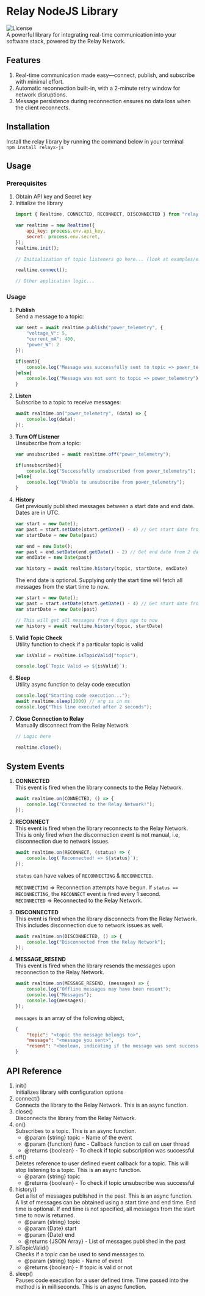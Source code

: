 # Relay NodeJS Library
![License](https://img.shields.io/badge/Apache_2.0-green?label=License)<br>
A powerful library for integrating real-time communication into your software stack, powered by the Relay Network.

## Features
1. Real-time communication made easy—connect, publish, and subscribe with minimal effort.
2. Automatic reconnection built-in, with a 2-minute retry window for network disruptions.
3. Message persistence during reconnection ensures no data loss when the client reconnects.

## Installation
Install the relay library by running the command below in your terminal<br>
`npm install relayx-js`

## Usage
### Prerequisites
1. Obtain API key and Secret key
2. Initialize the library
    ```javascript
    import { Realtime, CONNECTED, RECONNECT, DISCONNECTED } from "relayx-js"

    var realtime = new Realtime({
        api_key: process.env.api_key,
        secret: process.env.secret,
    });
    realtime.init();

    // Initialization of topic listeners go here... (look at examples/example_chat.js for full implementation)

    realtime.connect();

    // Other application logic...
    ```

### Usage
1. <b>Publish</b><br>
Send a message to a topic:<br>
    ```javascript
    var sent = await realtime.publish("power_telemetry", {
        "voltage_V": 5,
        "current_mA": 400,
        "power_W": 2 
    });

    if(sent){
        console.log("Message was successfully sent to topic => power_telemetry");
    }else{
        console.log("Message was not sent to topic => power_telemetry");
    }
    ```
2. <b>Listen</b><br>
Subscribe to a topic to receive messages:<br>
    ```javascript
    await realtime.on("power_telemetry", (data) => {
        console.log(data);
    });
    ```
3. <b>Turn Off Listener</b><br>
Unsubscribe from a topic:<br>
    ```javascript
    var unsubscribed = await realtime.off("power_telemetry");

    if(unsubscribed){
        console.log("Successfully unsubscribed from power_telemetry");
    }else{
        console.log("Unable to unsubscribe from power_telemetry");
    }
    ```
4. <b>History</b><br>
Get previously published messages between a start date and end date. Dates are in UTC.
    ```javascript
    var start = new Date();
    var past = start.setDate(start.getDate() - 4) // Get start date from 4 days ago
    var startDate = new Date(past)

    var end = new Date();
    var past = end.setDate(end.getDate() - 2) // Get end date from 2 days ago
    var endDate = new Date(past)

    var history = await realtime.history(topic, startDate, endDate)
    ```
    The end date is optional. Supplying only the start time will fetch all messages from the start time to now.
    ```javascript
    var start = new Date();
    var past = start.setDate(start.getDate() - 4) // Get start date from 4 days ago
    var startDate = new Date(past)

    // This will get all messages from 4 days ago to now
    var history = await realtime.history(topic, startDate)
    ```
5. <b>Valid Topic Check</b><br>
Utility function to check if a particular topic is valid
    ```javascript
    var isValid = realtime.isTopicValid("topic");

    console.log(`Topic Valid => ${isValid}`);
    ```
6. <b>Sleep</b><br>
Utility async function to delay code execution
    ```javascript
    console.log("Starting code execution...");
    await realtime.sleep(2000) // arg is in ms
    console.log("This line executed after 2 seconds");
    ```
7. <b>Close Connection to Relay</b><br>
Manually disconnect from the Relay Network
    ```javascript
    // Logic here

    realtime.close();
    ```

## System Events
1. <b>CONNECTED</b><br>
This event is fired when the library connects to the Relay Network.
    ```javascript
    await realtime.on(CONNECTED, () => {
        console.log("Connected to the Relay Network!");
    });
    ```

2. <b>RECONNECT</b><br>
This event is fired when the library reconnects to the Relay Network. This is only fired when the disconnection event is not manual, i.e, disconnection due to network issues.
    ```javascript
    await realtime.on(RECONNECT, (status) => {
        console.log(`Reconnected! => ${status}`);
    });
    ```
    `status` can have values of `RECONNECTING` & `RECONNECTED`.

    `RECONNECTING` => Reconnection attempts have begun. If `status == RECONNECTING`, the `RECONNECT` event is fired every 1 second.<br>
    `RECONNECTED` => Reconnected to the Relay Network.
3. <b>DISCONNECTED</b><br>
This event is fired when the library disconnects from the Relay Network. This includes disconnection due to network issues as well.
    ```javascript
    await realtime.on(DISCONNECTED, () => {
        console.log("Disconnected from the Relay Network");
    });
    ```
4. <b>MESSAGE_RESEND</b><br>
This event is fired when the library resends the messages upon reconnection to the Relay Network.
    ```javascript
    await realtime.on(MESSAGE_RESEND, (messages) => {
        console.log("Offline messages may have been resent");
        console.log("Messages");
        console.log(messages);
    });
    ```
    `messages` is an array of the following object,<br>
    ```json
    {
        "topic": "<topic the message belongs to>",
        "message": "<message you sent>",
        "resent": "<boolean, indicating if the message was sent successully>"
    }
    ```

## API Reference
1. init()<br>
Initializes library with configuration options
2. connect()<br>
Connects the library to the Relay Network. This is an async function.
3. close()<br>
Disconnects the library from the Relay Network.
3. on()<br>
Subscribes to a topic. This is an async function.
     * @param {string} topic - Name of the event
     * @param {function} func - Callback function to call on user thread
     * @returns {boolean} - To check if topic subscription was successful
3. off()<br>
Deletes reference to user defined event callback for a topic. This will stop listening to a topic. This is an async function.
     * @param {string} topic 
     * @returns {boolean} - To check if topic unsubscribe was successful
4. history()<br>
Get a list of messages published in the past. This is an async function.<br>
A list of messages can be obtained using a start time and end time. End time is optional. If end time is not specified, all messages from the start time to now is returned.
     * @param {string} topic 
     * @param {Date} start
     * @param {Date} end
     * @returns {JSON Array} - List of messages published in the past
5. isTopicValid()<br>
Checks if a topic can be used to send messages to.
     * @param {string} topic - Name of event
     * @returns {boolean} - If topic is valid or not
6. sleep()<br>
Pauses code execution for a user defined time. Time passed into the method is in milliseconds.  This is an async function.
